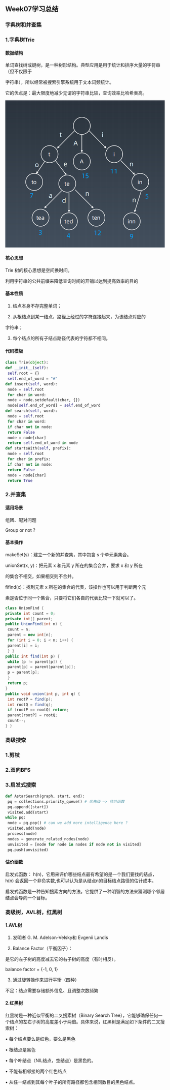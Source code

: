 ## Week07学习总结

### 字典树和并查集

### 1.字典树Trie

#### 	数据结构

​	单词查找树或键树，是一种树形结构。典型应用是用于统计和排序大量的字符串（但不仅限于

字符串），所以经常被搜索引擎系统用于文本词频统计。 

它的优点是：最大限度地减少无谓的字符串比较，查询效率比哈希表高。

![image-20200727000118213](1.png)

#### 	核心思想

Trie 树的核心思想是空间换时间。

利用字符串的公共前缀来降低查询时间的开销以达到提高效率的目的

#### 	基本性质

1. 结点本身不存完整单词；

2. 从根结点到某一结点，路径上经过的字符连接起来，为该结点对应的

字符串；

3. 每个结点的所有子结点路径代表的字符都不相同。

#### 代码模板

```python
class Trie(object): 
def __init__(self): 
 self.root = {} 
 self.end_of_word = "#" 
def insert(self, word): 
 node = self.root 
 for char in word: 
 node = node.setdefault(char, {}) 
 node[self.end_of_word] = self.end_of_word 
def search(self, word): 
 node = self.root 
 for char in word: 
 if char not in node: 
 return False 
 node = node[char] 
 return self.end_of_word in node 
def startsWith(self, prefix): 
 node = self.root 
 for char in prefix: 
 if char not in node: 
 return False 
 node = node[char] 
 return True
```



### 2.并查集

#### 适用场景

 组团、配对问题

 Group or not ? 

#### 基本操作

makeSet(s)：建立一个新的并查集，其中包含 s 个单元素集合。

unionSet(x, y)：把元素 x 和元素 y 所在的集合合并，要求 x 和 y 所在

的集合不相交，如果相交则不合并。

fifind(x)：找到元素 x 所在的集合的代表，该操作也可以用于判断两个元

素是否位于同一个集合，只要将它们各自的代表比较一下就可以了。

```java
class UnionFind { 
private int count = 0; 
private int[] parent; 
public UnionFind(int n) { 
 count = n; 
 parent = new int[n]; 
 for (int i = 0; i < n; i++) { 
 parent[i] = i;
 } } 
public int find(int p) { 
 while (p != parent[p]) { 
 parent[p] = parent[parent[p]]; 
 p = parent[p]; 
 }
 return p; 
}
public void union(int p, int q) { 
 int rootP = find(p); 
 int rootQ = find(q); 
 if (rootP == rootQ) return; 
 parent[rootP] = rootQ; 
 count--;
} }
```

### 高级搜索

### 1.剪枝

### 2.双向BFS

### 3.启发式搜索

```python
def AstarSearch(graph, start, end): 
 pq = collections.priority_queue() # 优先级 —> 估价函数
 pq.append([start]) 
 visited.add(start) 
while pq: 
 node = pq.pop() # can we add more intelligence here ? 
 visited.add(node) 
 process(node) 
 nodes = generate_related_nodes(node) 
 unvisited = [node for node in nodes if node not in visited] 
 pq.push(unvisited)
```

#### 估价函数

启发式函数： h(n)，它用来评价哪些结点最有希望的是一个我们要找的结点，h(n) 会返回一个非负实数,也可以认为是从结点n的目标结点路径的估计成本。

启发式函数是一种告知搜索方向的方法。它提供了一种明智的方法来猜测哪个邻居结点会导向一个目标。

### 高级树，AVL树，红黑树

#### 1.AVL树

1. 发明者 G. M. Adelson-Velsky和 Evgenii Landis

2. Balance Factor（平衡因子）：

是它的左子树的高度减去它的右子树的高度（有时相反）。

balance factor = {-1, 0, 1}

3. 通过旋转操作来进行平衡（四种）

不足：结点需要存储额外信息、且调整次数频繁

#### 2.红黑树

红黑树是一种近似平衡的二叉搜索树（Binary Search Tree），它能够确保任何一个结点的左右子树的高度差小于两倍。具体来说，红黑树是满足如下条件的二叉搜索树： 

• 每个结点要么是红色，要么是黑色

• 根结点是黑色

• 每个叶结点（NIL结点，空结点）是黑色的。 

• 不能有相邻接的两个红色结点 

• 从任一结点到其每个叶子的所有路径都包含相同数目的黑色结点。